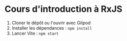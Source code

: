 # Cours d'introduction à RxJS

1. Cloner le dépôt ou l'ouvrir avec Gitpod
2. Installer les dépendances : `npm install`
3. Lancer Vite : `npm start`

